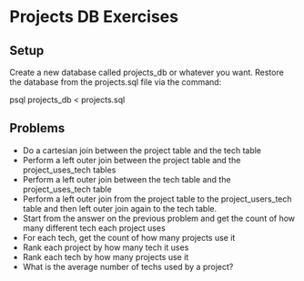 # Projects DB Exercises

## Setup

Create a new database called projects_db or whatever you want. Restore the database from the projects.sql file via the command:

psql projects_db < projects.sql

## Problems

* Do a cartesian join between the project table and the tech table
* Perform a left outer join between the project table and the project_uses_tech tables
* Perform a left outer join between the tech table and the project_uses_tech table
* Perform a left outer join from the project table to the project_users_tech table and then left outer join again to the tech table.
* Start from the answer on the previous problem and get the count of how many different tech each project uses
* For each tech, get the count of how many projects use it
* Rank each project by how many tech it uses
* Rank each tech by how many projects use it
* What is the average number of techs used by a project?
